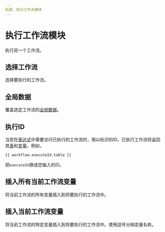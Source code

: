 ```yaml
---
标题：执行工作流模块
---
```


# 执行工作流模块

执行另一个工作流。

## 选择工作流
选择要执行的工作流。

## 全局数据
覆盖选定工作流的[全局数据](../workflow/global-data.md)。

## 执行ID
当您在[表达式](../workflow/expressions.md)中需要访问已执行的工作流时，用以标识的ID。已执行工作流将返回其[表](../workflow/table.md)和[变量](../workflow/variables.md)。例如，
```
{{ workflow.executeId.table }}
```
把`executeId`换成您输入的ID。

## 插入所有当前工作流变量
将当前工作流的所有变量插入到将要执行的工作流中。

## 插入当前工作流变量
将当前工作流的特定变量插入到将要执行的工作流中。使用逗号分隔变量名称。